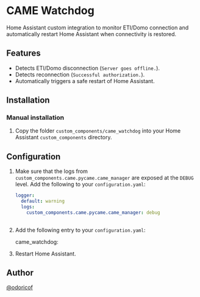 # CAME Watchdog

Home Assistant custom integration to monitor ETI/Domo connection and automatically restart Home Assistant when connectivity is restored.

##  Features
- Detects ETI/Domo disconnection (`Server goes offline.`).
- Detects reconnection (`Successful authorization.`).
- Automatically triggers a safe restart of Home Assistant.

##  Installation

### Manual installation
1. Copy the folder `custom_components/came_watchdog` into your Home Assistant `custom_components` directory.

##  Configuration

1. Make sure that the logs from `custom_components.came.pycame.came_manager` are exposed at the `DEBUG` level.
   Add the following to your `configuration.yaml`:

   ```yaml
   logger:
     default: warning
     logs:
       custom_components.came.pycame.came_manager: debug
       
2. Add the following entry to your `configuration.yaml`:

   came_watchdog:
3. Restart Home Assistant.


##  Author
[@odoricof](https://github.com/odoricof)

